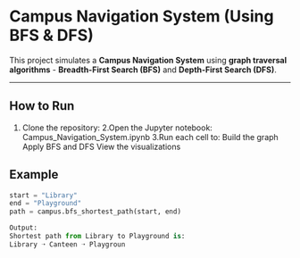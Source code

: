 # Campus Navigation System (Using BFS & DFS)

This project simulates a **Campus Navigation System** using **graph traversal algorithms** - **Breadth-First Search (BFS)** and **Depth-First Search (DFS)**.

---

##  How to Run

1. Clone the repository:
2.Open the Jupyter notebook: Campus_Navigation_System.ipynb
3.Run each cell to:
  Build the graph
  Apply BFS and DFS
  View the visualizations

##  Example

```python
start = "Library"
end = "Playground"
path = campus.bfs_shortest_path(start, end)

Output:
Shortest path from Library to Playground is:
Library ➝ Canteen ➝ Playgroun
